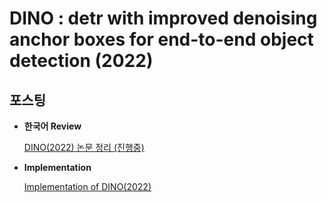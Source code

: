# DINO : detr with improved denoising anchor boxes for end-to-end object detection (2022)

## 포스팅
  
- **한국어 Review**  

  [DINO(2022) 논문 정리 (진행중)](https://on-jungwoan.github.io/dl/dino/)  

- **Implementation**

  [Implementation of DINO(2022)](https://on-jungwoan.github.io/dl/dino_implements/)
